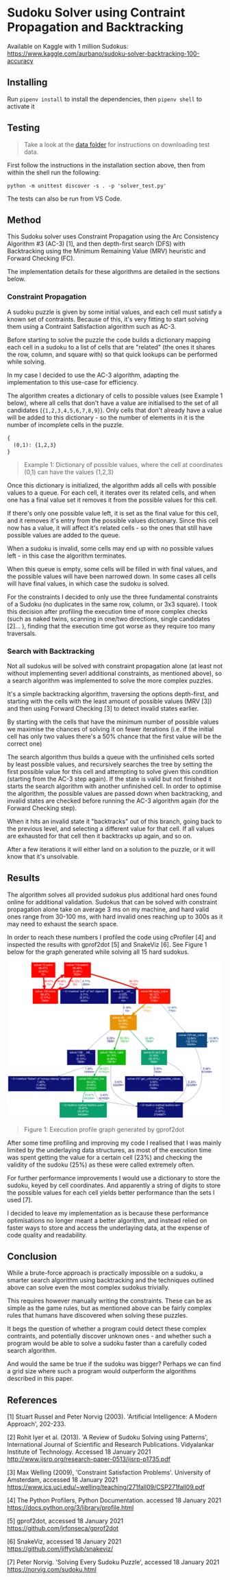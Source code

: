 # Sudoku Solver using Contraint Propagation and Backtracking

Available on Kaggle with 1 million Sudokus: https://www.kaggle.com/aurbano/sudoku-solver-backtracking-100-accuracy

## Installing

Run `pipenv install` to install the dependencies, then `pipenv shell` to activate it

## Testing

> Take a look at the [data folder](./data) for instructions on downloading test data.

First follow the instructions in the installation section above, then from within the shell run the following:

```
python -m unittest discover -s . -p 'solver_test.py'
```

The tests can also be run from VS Code.

## Method

This Sudoku solver uses Constraint Propagation using the Arc Consistency Algorithm #3 (AC-3) [1], and then depth-first search (DFS) with Backtracking using the Minimum Remaining Value (MRV) heuristic and Forward Checking (FC).

The implementation details for these algorithms are detailed in the sections below.

### Constraint Propagation

A sudoku puzzle is given by some initial values, and each cell must satisfy a known set of contraints. Because of this, it's very fitting to start solving them using a Contraint Satisfaction algorithm such as AC-3.

Before starting to solve the puzzle the code builds a dictionary mapping each cell in a sudoku to a list of cells that are "related" (the ones it shares the row, column, and square with) so that quick lookups can be performed while solving.

In my case I decided to use the AC-3 algorithm, adapting the implementation to this use-case for efficiency.

The algorithm creates a dictionary of cells to possible values (see Example 1 below), where all cells that don't have a value are initialised to the set of all candidates (`{1,2,3,4,5,6,7,8,9}`). Only cells that don't already have a value will be added to this dictionary - so the number of elements in it is the number of incomplete cells in the puzzle.

```
{
  (0,1): {1,2,3}
}
```

> Example 1: Dictionary of possible values, where the cell at coordinates (0,1) can have the values {1,2,3}

Once this dictionary is initialized, the algorithm adds all cells with possible values to a queue. For each cell, it iterates over its related cells, and when one has a final value set it removes it from the possible values for this cell.

If there's only one possible value left, it is set as the final value for this cell, and it removes it's entry from the possible values dictionary. Since this cell now has a value, it will affect it's related cells - so the ones that still have possible values are added to the queue.

When a sudoku is invalid, some cells may end up with no possible values left - in this case the algorithm terminates.

When this queue is empty, some cells will be filled in with final values, and the possible values will have been narrowed down. In some cases all cells will have final values, in which case the sudoku is solved.

For the constraints I decided to only use the three fundamental constraints of a Sudoku (no duplicates in the same row, column, or 3x3 square). I took this decision after profiling the execution time of more complex checks (such as naked twins, scanning in one/two directions, single candidates [2]... ), finding that the execution time got worse as they require too many traversals.

### Search with Backtracking

Not all sudokus will be solved with constraint propagation alone (at least not without implementing severl additional constraints, as mentioned above), so a search algorithm was implemented to solve the more complex puzzles.

It's a simple backtracking algorithm, traversing the options depth-first, and starting with the cells with the least amount of possible values (MRV [3]) and then using Forward Checking [3] to detect invalid states earlier.

By starting with the cells that have the minimum number of possible values we maximise the chances of solving it on fewer iterations (i.e. if the initial cell has only two values there's a 50% chance that the first value will be the correct one)

The search algorithm thus builds a queue with the unfinished cells sorted by least possible values, and recursively searches the tree by setting the first possible value for this cell and attempting to solve given this condition (starting from the AC-3 step again). If the state is valid but not finished it starts the search algorithm with another unfinished cell. In order to optimise the algorithm, the possible values are passed down when backtracking, and invalid states are checked before running the AC-3 algorithm again (for the Forward Checking step).

When it hits an invalid state it "backtracks" out of this branch, going back to the previous level, and selecting a different value for that cell. If all values are exhausted for that cell then it backtracks up again, and so on.

After a few iterations it will either land on a solution to the puzzle, or it will know that it's unsolvable.

## Results

The algorithm solves all provided sudokus plus additional hard ones found online for additional validation. Sudokus that can be solved with constraint propagation alone take on average 3 ms on my machine, and hard valid ones range from 30-100 ms, with hard invalid ones reaching up to 300s as it may need to exhaust the search space.

In order to reach these numbers I profiled the code using cProfiler [4] and inspected the results with gprof2dot [5] and SnakeViz [6]. See Figure 1 below for the graph generated while solving all 15 hard sudokus.

![Execution profile graph generated by gprof2dot](profile_graph.png)

> Figure 1: Execution profile graph generated by gprof2dot

After some time profiling and improving my code I realised that I was mainly limited by the underlaying data structures, as most of the execution time was spent getting the value for a certain cell (23%) and checking the validity of the sudoku (25%) as these were called extremely often.

For further performance improvements I would use a dictionary to store the sudoku, keyed by cell coordinates. And apparently a string of digits to store the possible values for each cell yields better performance than the sets I used [7].

I decided to leave my implementation as is because these performance optimisations no longer meant a better algorithm, and instead relied on faster ways to store and access the underlaying data, at the expense of code quality and readability.

## Conclusion

While a brute-force approach is practically impossible on a sudoku, a smarter search algorithm using backtracking and the techniques outlined above can solve even the most complex sudokus trivially.

This requires however manually writing the constraints. These can be as simple as the game rules, but as mentioned above can be fairly complex rules that humans have discovered when solving these puzzles.

It begs the question of whether a program could detect these complex contraints, and potentially discover unknown ones - and whether such a program would be able to solve a sudoku faster than a carefully coded search algorithm.

And would the same be true if the sudoku was bigger? Perhaps we can find a grid size where such a program would outperform the algorithms described in this paper.

## References

[1] Stuart Russel and Peter Norvig (2003). 'Artificial Intelligence: A Modern Approach', 202-233.

[2] Rohit Iyer et al. (2013). 'A Review of Sudoku Solving using Patterns', International Journal of Scientific and Research Publications. Vidyalankar Institute of Technology. Accessed 18 January 2021 <http://www.ijsrp.org/research-paper-0513/ijsrp-p1735.pdf>

[3] Max Welling (2009), 'Constraint Satisfaction Problems'. University of Amsterdam, accessed 18 January 2021 <https://www.ics.uci.edu/~welling/teaching/271fall09/CSP271fall09.pdf>

[4] The Python Profilers, Python Documentation. accessed 18 January 2021 <https://docs.python.org/3/library/profile.html>

[5] gprof2dot, accessed 18 January 2021 <https://github.com/jrfonseca/gprof2dot>

[6] SnakeViz, accessed 18 January 2021 <https://github.com/jiffyclub/snakeviz/>

[7] Peter Norvig. 'Solving Every Sudoku Puzzle', accessed 18 January 2021 <https://norvig.com/sudoku.html>
